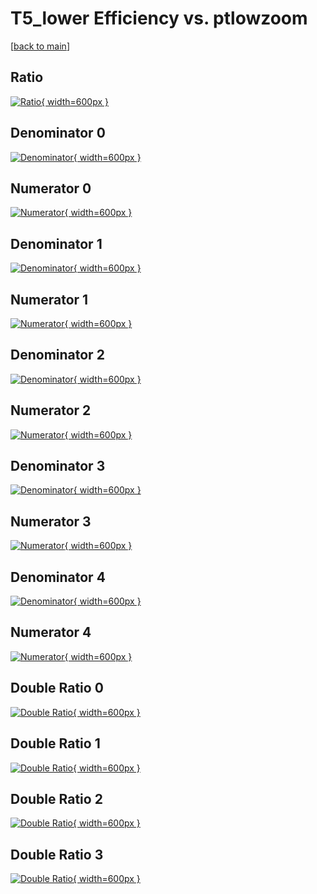 # T5_lower Efficiency vs. ptlowzoom

[[back to main](./)]



## Ratio

[![Ratio](../mtv/var/T5_lower_loweta_321_0_eff_ptlowzoom.png){ width=600px }](../mtv/var/T5_lower_loweta_321_0_eff_ptlowzoom.pdf)

## Denominator 0

[![Denominator](../mtv/den/T5_lower_loweta_321_0_eff_ptlowzoom_den0.png){ width=600px }](../mtv/den/T5_lower_loweta_321_0_eff_ptlowzoom_den0.pdf)

## Numerator 0

[![Numerator](../mtv/num/T5_lower_loweta_321_0_eff_ptlowzoom_num0.png){ width=600px }](../mtv/num/T5_lower_loweta_321_0_eff_ptlowzoom_num0.pdf)

## Denominator 1

[![Denominator](../mtv/den/T5_lower_loweta_321_0_eff_ptlowzoom_den1.png){ width=600px }](../mtv/den/T5_lower_loweta_321_0_eff_ptlowzoom_den1.pdf)

## Numerator 1

[![Numerator](../mtv/num/T5_lower_loweta_321_0_eff_ptlowzoom_num1.png){ width=600px }](../mtv/num/T5_lower_loweta_321_0_eff_ptlowzoom_num1.pdf)

## Denominator 2

[![Denominator](../mtv/den/T5_lower_loweta_321_0_eff_ptlowzoom_den2.png){ width=600px }](../mtv/den/T5_lower_loweta_321_0_eff_ptlowzoom_den2.pdf)

## Numerator 2

[![Numerator](../mtv/num/T5_lower_loweta_321_0_eff_ptlowzoom_num2.png){ width=600px }](../mtv/num/T5_lower_loweta_321_0_eff_ptlowzoom_num2.pdf)

## Denominator 3

[![Denominator](../mtv/den/T5_lower_loweta_321_0_eff_ptlowzoom_den3.png){ width=600px }](../mtv/den/T5_lower_loweta_321_0_eff_ptlowzoom_den3.pdf)

## Numerator 3

[![Numerator](../mtv/num/T5_lower_loweta_321_0_eff_ptlowzoom_num3.png){ width=600px }](../mtv/num/T5_lower_loweta_321_0_eff_ptlowzoom_num3.pdf)

## Denominator 4

[![Denominator](../mtv/den/T5_lower_loweta_321_0_eff_ptlowzoom_den4.png){ width=600px }](../mtv/den/T5_lower_loweta_321_0_eff_ptlowzoom_den4.pdf)

## Numerator 4

[![Numerator](../mtv/num/T5_lower_loweta_321_0_eff_ptlowzoom_num4.png){ width=600px }](../mtv/num/T5_lower_loweta_321_0_eff_ptlowzoom_num4.pdf)

## Double Ratio 0

[![Double Ratio](../mtv/ratio/T5_lower_loweta_321_0_eff_ptlowzoom_ratio0.png){ width=600px }](../mtv/ratio/T5_lower_loweta_321_0_eff_ptlowzoom_ratio0.pdf)

## Double Ratio 1

[![Double Ratio](../mtv/ratio/T5_lower_loweta_321_0_eff_ptlowzoom_ratio1.png){ width=600px }](../mtv/ratio/T5_lower_loweta_321_0_eff_ptlowzoom_ratio1.pdf)

## Double Ratio 2

[![Double Ratio](../mtv/ratio/T5_lower_loweta_321_0_eff_ptlowzoom_ratio2.png){ width=600px }](../mtv/ratio/T5_lower_loweta_321_0_eff_ptlowzoom_ratio2.pdf)

## Double Ratio 3

[![Double Ratio](../mtv/ratio/T5_lower_loweta_321_0_eff_ptlowzoom_ratio3.png){ width=600px }](../mtv/ratio/T5_lower_loweta_321_0_eff_ptlowzoom_ratio3.pdf)

